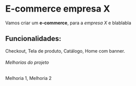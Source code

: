# E-commerce empresa X

Vamos criar um **e-commerce**, para a *empresa X* e blablabla

## Funcionalidades: 

Checkout, Tela de produto, Catálogo, Home com banner.

###### Melhorias do projeto

Melhoria 1, Melhoria 2
